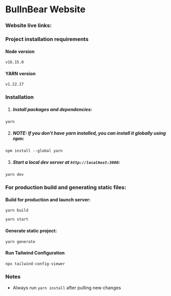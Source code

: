 # BullnBear Website

### Website live links:


### Project installation requirements

#### Node version
```
v16.15.0
```

#### YARN version
```
v1.22.17
```

### Installation

1. ##### Install packages and dependencies:

```
yarn
```

2. ##### NOTE: If you don't have yarn installed, you can install it globally using npm:

```
npm install --global yarn
```

3. ##### Start a local dev server at `http://localhost:3000`:

```
yarn dev
```

### For production build and generating static files:

#### Build for production and launch server:

```
yarn build
```

```
yarn start
```

#### Generate static project:

```
yarn generate
```

#### Run Tailwind Configuration

```
npx tailwind-config-viewer
```

### Notes

- Always run `yarn install` after pulling new changes
